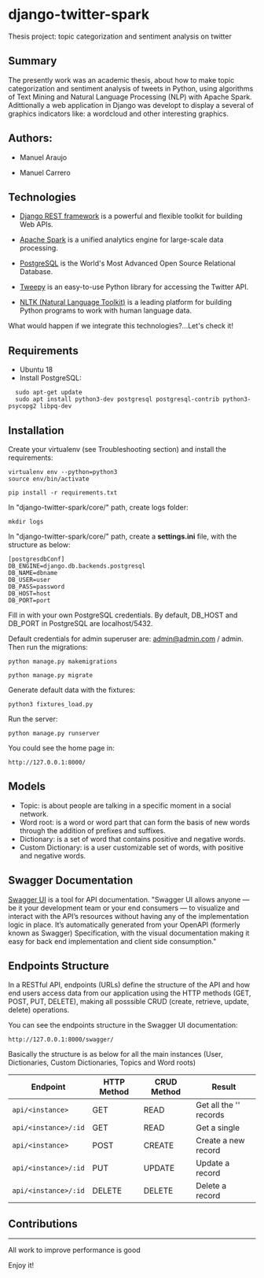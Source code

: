 # django-twitter-spark
Thesis project: topic categorization and sentiment analysis on twitter

Summary
---------------
The presently work was an academic thesis, about how to make topic categorization and sentiment analysis of tweets in Python, using algorithms of Text Mining and Natural Language Processing (NLP) with Apache Spark. Adittionally a web application in Django was developt to display a several of graphics indicators like: a wordcloud and other interesting graphics.

Authors:
---------------
- Manuel Araujo

- Manuel Carrero

## Technologies
- [Django REST framework](https://www.django-rest-framework.org/) is a powerful and flexible toolkit for building Web APIs.

- [Apache Spark](https://spark.apache.org/) is a unified analytics engine for large-scale data processing.

- [PostgreSQL](https://www.postgresql.org/) is the World's Most Advanced Open Source Relational Database.

- [Tweepy](https://www.tweepy.org/) is an easy-to-use Python library for accessing the Twitter API.

- [NLTK (Natural Language Toolkit)](https://www.nltk.org/) is a leading platform for building Python programs to work with human language data.

What would happen if we integrate this technologies?...Let's check it!

## Requirements
- Ubuntu 18
- Install PostgreSQL:
```
  sudo apt-get update
  sudo apt install python3-dev postgresql postgresql-contrib python3-psycopg2 libpq-dev
```
## Installation

Create your virtualenv (see Troubleshooting section) and install the requirements:

	virtualenv env --python=python3
	source env/bin/activate

	pip install -r requirements.txt

In "django-twitter-spark/core/" path, create logs folder:

	mkdir logs

In "django-twitter-spark/core/" path, create a **settings.ini** file, with the structure as below:

	[postgresdbConf]
	DB_ENGINE=django.db.backends.postgresql
	DB_NAME=dbname
	DB_USER=user
	DB_PASS=password
	DB_HOST=host
	DB_PORT=port

Fill in with your own PostgreSQL credentials. By default, DB_HOST and DB_PORT in PostgreSQL are localhost/5432.

Default credentials for admin superuser are: admin@admin.com / admin. Then run the migrations:

	python manage.py makemigrations

	python manage.py migrate

Generate default data with the fixtures:

	python3 fixtures_load.py

Run the server:

	python manage.py runserver

You could see the home page in:

	http://127.0.0.1:8000/

## Models

- Topic: is about people are talking in a specific moment in a social network.
- Word root: is a word or word part that can form the basis of new words through the addition of prefixes and suffixes.
- Dictionary: is a set of word that contains positive and negative words.
- Custom Dictionary: is a user customizable set of words, with positive and negative words.

## Swagger Documentation

[Swagger UI](https://swagger.io/tools/swagger-ui/) is a tool for API documentation. "Swagger UI allows anyone — be it your development team or your end consumers — to visualize and interact with the API’s resources without having any of the implementation logic in place. It’s automatically generated from your OpenAPI (formerly known as Swagger) Specification, with the visual documentation making it easy for back end implementation and client side consumption."

## Endpoints Structure
In a RESTful API, endpoints (URLs) define the structure of the API and how end users access data from our application using the HTTP methods (GET, POST, PUT, DELETE), making all posssible CRUD (create, retrieve, update, delete) operations.

You can see the endpoints structure in the Swagger UI documentation:
	
	http://127.0.0.1:8000/swagger/

Basically the structure is as below for all the main instances (User, Dictionaries, Custom Dictionaries, Topics and Word roots)

Endpoint |HTTP Method | CRUD Method | Result
-- | -- |-- |--
`api/<instance>` | GET | READ | Get all the '<instance>' records
`api/<instance>/:id` | GET | READ | Get a single <instance>
`api/<instance>`| POST | CREATE | Create a new <instance> record
`api/<instance>/:id` | PUT | UPDATE | Update a <instance> record
`api/<instance>/:id` | DELETE | DELETE | Delete a <instance> record

## Contributions
------------------------

All work to improve performance is good

Enjoy it!
